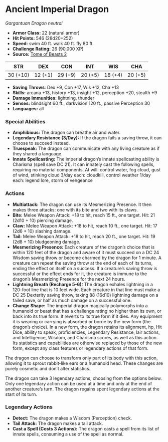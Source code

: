 # Ancient Imperial Dragon

*Gargantuan* *Dragon* *neutral*

- **Armor Class:** 22 (natural armor)
- **Hit Points:** 546 (28d20+252)
- **Speed:** swim 40 ft. walk 40 ft. fly 80 ft.
- **Challenge Rating:** 26 (90,000 XP)
- **Source:** [Tome of Beasts 2](https://koboldpress.com/kpstore/product/tome-of-beasts-2-for-5th-edition/)

| STR | DEX | CON | INT | WIS | CHA |
| --- | --- | --- | --- | --- | --- |
| 30 (+10) | 12 (+1) | 29 (+9) | 20 (+5) | 18 (+4) | 20 (+5) |

- **Saving Throws**: Dex +9, Con +17, Wis +12, Cha +13
- **Skills:** arcana +13, history +13, insight +12, perception +20, stealth +9
- **Damage Immunities:** lightning, thunder
- **Senses:** blindsight 60 ft., darkvision 120 ft., passive Perception 30
- **Languages:** all
### Special Abilities
- **Amphibious:** The dragon can breathe air and water.
- **Legendary Resistance (3/Day):** If the dragon fails a saving throw, it can choose to succeed instead.
- **Truespeak:** The dragon can communicate with any living creature as if they shared a language.
- **Innate Spellcasting:** The imperial dragon’s innate spellcasting ability is Charisma (spell save DC 21). It can innately cast the following spells, requiring no material components. At will: control water, fog cloud, gust of wind, stinking cloud 3/day each: cloudkill, control weather 1/day each: legend lore, storm of vengeance
### Actions
- **Multiattack:** The dragon can use its Mesmerizing Presence. It then makes three attacks: one with its bite and two with its claws.
- **Bite:** Melee Weapon Attack: +18 to hit, reach 15 ft., one target. Hit: 21 (2d10 + 10) piercing damage.
- **Claw:** Melee Weapon Attack: +18 to hit, reach 10 ft., one target. Hit: 17 (2d6 + 10) slashing damage.
- **Tail:** Melee Weapon Attack: +18 to hit, reach 20 ft., one target. Hit: 19 (2d8 + 10) bludgeoning damage.
- **Mesmerizing Presence:** Each creature of the dragon’s choice that is within 120 feet of the dragon and aware of it must succeed on a DC 24 Wisdom saving throw or become charmed by the dragon for 1 minute. A creature can repeat the saving throw at the end of each of its turns, ending the effect on itself on a success. If a creature’s saving throw is successful or the effect ends for it, the creature is immune to the dragon’s Mesmerizing Presence for the next 24 hours.
- **Lightning Breath (Recharge 5-6):** The dragon exhales lightning in a 120-foot line that is 10 feet wide. Each creature in that line must make a DC 25 Dexterity saving throw, taking 88 (16d10) lightning damage on a failed save, or half as much damage on a successful one.
- **Change Shape:** The imperial dragon magically polymorphs into a humanoid or beast that has a challenge rating no higher than its own, or back into its true form. It reverts to its true form if it dies. Any equipment it is wearing or carrying is absorbed or borne by the new form (the dragon’s choice). In a new form, the dragon retains its alignment, hp, Hit Dice, ability to speak, proficiencies, Legendary Resistance, lair actions, and Intelligence, Wisdom, and Charisma scores, as well as this action. Its statistics and capabilities are otherwise replaced by those of the new form, except any class features or legendary actions of that form.

The dragon can choose to transform only part of its body with this action, allowing it to sprout rabbit-like ears or a humanoid head. These changes are purely cosmetic and don’t alter statistics.

The dragon can take 3 legendary actions, choosing from the options below. Only one legendary action can be used at a time and only at the end of another creature’s turn. The dragon regains spent legendary actions at the start of its turn.
### Legendary Actions
- **Detect:** The dragon makes a Wisdom (Perception) check.
- **Tail Attack:** The dragon makes a tail attack.
- **Cast a Spell (Costs 3 Actions):** The dragon casts a spell from its list of innate spells, consuming a use of the spell as normal.
